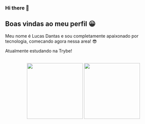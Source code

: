 ### Hi there 👋

## Boas vindas ao meu perfil 😀

Meu nome é Lucas Dantas e sou completamente apaixonado por tecnologia, comecando agora nessa area! 😎

Atualmente estudando na Trybe!

<br>

<!-- GITHUB STATUS -->
<div align="center">
  <img height="180em" src="https://github-readme-stats.vercel.app/api?username=LucasDantasF&show_icons=true&theme=dark&include_all_commits=true&count_private=true"/>
  <img height="180em" src="https://github-readme-stats.vercel.app/api/top-langs/?username=LucasDantasF&layout=compact&langs_count=10&theme=dark"/>

  <!-- TEMAS: dark, radical, merko, gruvbox, tokyonight, onedark, cobalt, synthwave, highcontrast, dracula -->

<!--
**LucasDantasF/LucasDantasF** is a ✨ _special_ ✨ repository because its `README.md` (this file) appears on your GitHub profile.

Here are some ideas to get you started:

- 🔭 I’m currently working on ...
- 🌱 I’m currently learning ...
- 👯 I’m looking to collaborate on ...
- 🤔 I’m looking for help with ...
- 💬 Ask me about ...
- 📫 How to reach me: ...
- 😄 Pronouns: ...
- ⚡ Fun fact: ...
-->
